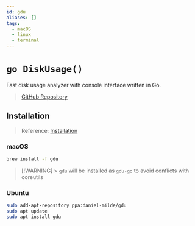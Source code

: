```yaml
---
id: gdu
aliases: []
tags:
  - macOS
  - linux
  - terminal
---
```


# `go DiskUsage()`

Fast disk usage analyzer with console interface written in Go.

> [GitHub Repository](https://github.com/dundee/gdu)

## Installation

> Reference: [Installation](https://github.com/dundee/gdu/blob/master/INSTALL.md)

### macOS

```bash
brew install -f gdu
```

> [!WARNING] > `gdu` will be installed as `gdu-go` to avoid conflicts with coreutils

### Ubuntu

```bash
sudo add-apt-repository ppa:daniel-milde/gdu
sudo apt update
sudo apt install gdu
```
